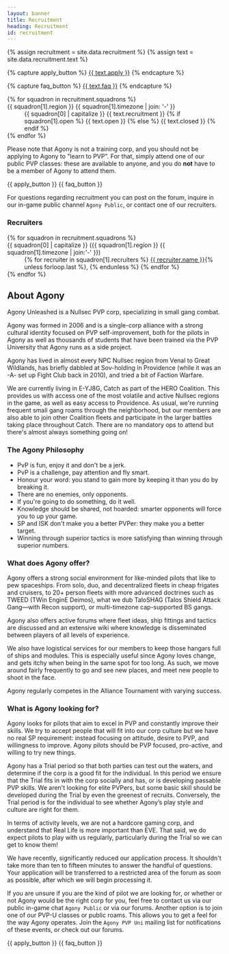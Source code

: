 ```yaml
---
layout: banner
title: Recruitment
heading: Recruitment
id: recruitment
---
```


{% assign recruitment = site.data.recruitment %}
{% assign text = site.data.recruitment.text %}

{% capture apply_button %}
  <a href="{{ site.data.internal_links.wiki.url }}/{{ site.data.internal_links.wiki.paths.page }}{{ recruitment.faq_page }}"
    class="apply icon {{ recruitment.icons.apply }}">{{ text.apply }}</a>
{% endcapture %}

{% capture faq_button %}
  <a href="{{ site.data.internal_links.wiki.url }}/{{ site.data.internal_links.wiki.paths.page }}{{ recruitment.faq_page }}"
     class="faq icon {{ recruitment.icons.faq }}">{{ text.faq }}</a>
{% endcapture %}

<dl class="squadrons">
{% for squadron in recruitment.squadrons %}
  <dt class="icon {{ recruitment.icons.recruitment }}">
    {{ squadron[1].region }} {{ squadron[1].timezone | join: '-' }}
  </dt>
  <dd class="squadron-{{ squadron[1].open }} status icon
    {% if squadron[1].open %}{{ recruitment.icons.open }}{% else %}{{ recruitment.icons.closed }}{% endif %}">
    {{ squadron[0] | capitalize }}
    {{ text.recruitment }}
  {% if squadron[1].open %}
    {{ text.open }}
  {% else %}
    {{ text.closed }}
  {% endif %}
  </dd>
{% endfor %}
</dl>

Please note that Agony is not a training corp,
and you should not be applying to Agony to "learn to PVP".
For that, simply attend one of our public PVP classes:
these are available to anyone, and you do **not** have
to be a member of Agony to attend them.

<div>
  {{ apply_button }}
  {{ faq_button }}
</div>

For questions regarding recruitment you can post on the forum,
inquire in our in-game public channel `Agony Public`,
or contact one of our recruiters.

### Recruiters

<dl class="recruiters">
{% for squadron in recruitment.squadrons %}
  <dt>{{ squadron[0] | capitalize }} ({{ squadron[1].region }} {{ squadron[1].timezone | join:'-' }})</dt>
  <dd>
    {% for recruiter in squadron[1].recruiters %}
      <a href="{{ site.data.internal_links.forums.url }}/{{ site.data.internal_links.forums.paths.user }}{{ recruiter.user }}">
        {{ recruiter.name }}</a>{% unless forloop.last %}, {% endunless %}
    {% endfor %}
  </dd>
{% endfor %}
</dl>

## About Agony

Agony Unleashed is a Nullsec PVP corp, specializing in small gang combat.

Agony was formed in 2006 and is a single-corp alliance with a strong cultural identity
focused on PVP self-improvement, both for the pilots in Agony as well as thousands of students
that have been trained via the PVP University that Agony runs as a side project.

Agony has lived in almost every NPC Nullsec region from Venal to Great Wildlands,
has briefly dabbled at Sov-holding in Providence (while it was an -A- set up Fight Club back in 2010),
and tried a bit of Faction Warfare.

We are currently living in E-YJ8G, Catch as part of the HERO Coalition.
This provides us with access one of the most volatile and active Nullsec regions in the game,
as well as easy access to Providence.
As usual, we're running frequent small gang roams through the neighborhood,
but our members are also able to join other Coalition fleets and participate
in the larger battles taking place throughout Catch.
There are no mandatory ops to attend but there's almost always something going on!

### The Agony Philosophy

- PvP is fun, enjoy it and don't be a jerk.
- PvP is a challenge, pay attention and fly smart.
- Honour your word: you stand to gain more by keeping it than you do by breaking it.
- There are no enemies, only opponents.
- If you're going to do something, do it well.
- Knowledge should be shared, not hoarded:
  smarter opponents will force you to up your game.
- SP and ISK don't make you a better PVPer: they make you a better target.
- Winning through superior tactics is more satisfying
  than winning through superior numbers.

### What does Agony offer?

Agony offers a strong social environment for like-minded pilots that like to pew spaceships.
From solo, duo, and decentralized fleets in cheap frigates and cruisers,
to 20+ person fleets with more advanced doctrines such as TWEED (TWin EnginE Deimos),
what we dub TaloSHAG (Talos Shield Attack Gang—with Recon support),
or multi-timezone cap-supported BS gangs.

Agony also offers active forums where fleet ideas,
ship fittings and tactics are discussed and an extensive wiki
where knowledge is disseminated between players of all levels of experience.

We also have logistical services for our members to keep those hangars full of ships and modules.
This is especially useful since Agony loves change,
and gets itchy when being in the same spot for too long.
As such, we move around fairly frequently to go and see new places,
and meet new people to shoot in the face.

Agony regularly competes in the Alliance Tournament with varying success.

### What is Agony looking for?

Agony looks for pilots that aim to excel in PVP and constantly improve their skills.
We try to accept people that will fit into our corp culture but we have no real SP requirement:
instead focusing on attitude, desire to PVP, and willingness to improve.
Agony pilots should be PVP focused, pro-active, and willing to try new things.

Agony has a Trial period so that both parties can test out the waters,
and determine if the corp is a good fit for the individual.
In this period we ensure that the Trial fits in with the corp socially and has,
or is developing passable PVP skills.
We aren't looking for elite PVPers, but some basic skill should be developed during the Trial
by even the greenest of recruits.
Conversely, the Trial period is for the individual to see whether Agony’s play style
and culture are right for them.

In terms of activity levels, we are not a hardcore gaming corp,
and understand that Real Life is more important than EVE.
That said, we do expect pilots to play with us regularly,
particularly during the Trial so we can get to know them!

We have recently, significantly reduced our application process.
It shouldn't take more than ten to fifteen minutes to answer the handful of questions.
Your application will be transferred to a restricted area of the forum as soon as possible,
after which we will begin processing it.

If you are unsure if you are the kind of pilot we are looking for,
or whether or not Agony would be the right corp for you,
feel free to contact us via our public in-game chat `Agony Public` or via our forums.
Another option is to join one of our PVP-U classes or public roams.
This allows you to get a feel for the way Agony operates.
Join the `Agony PVP Uni` mailing list for notifications of these events,
or check out our forums.

<div>
  {{ apply_button }}
  {{ faq_button }}
</div>
